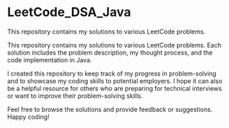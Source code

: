 # LeetCode_DSA_Java
This repository contains my solutions to various LeetCode problems. 


This repository contains my solutions to various LeetCode problems. Each solution includes the problem description, my thought process, and the code implementation in Java.

I created this repository to keep track of my progress in problem-solving and to showcase my coding skills to potential employers. I hope it can also be a helpful resource for others who are preparing for technical interviews or want to improve their problem-solving skills.

Feel free to browse the solutions and provide feedback or suggestions. Happy coding!